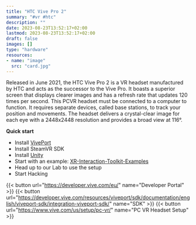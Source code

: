 ```yaml
---
title: "HTC Vive Pro 2"
summary: "#vr #htc"
description: ""
date: 2023-08-23T13:52:17+02:00
lastmod: 2023-08-23T13:52:17+02:00
draft: false
images: []
type: "hardware"
resources:
- name: "image"
  src: "card.jpg"
---
```

Released in June 2021, the HTC Vive Pro 2 is a VR headset manufactured by HTC and acts as the successor to the Vive Pro. It boasts a superior screen that displays clearer images and has a refresh rate that updates 120 times per second. This PCVR headset must be connected to a computer to function. It requires separate devices, called base stations, to track your position and movements. The headset delivers a crystal-clear image for each eye with a 2448x2448 resolution and provides a broad view at 116°.

**Quick start**

- Install [VivePort](https://www.vive.com/us/setup/viveport/)
- Install SteamVR SDK
- Install [Unity](https://unity.com/download)
- Start with an example: [XR-Interaction-Toolkit-Examples](https://github.com/Unity-Technologies/XR-Interaction-Toolkit-Examples)
- Head up to our Lab to use the setup
- Start Hacking

{{< button url="https://developer.vive.com/eu/" name="Developer Portal" >}}
{{< button url="https://developer.vive.com/resources/viveport/sdk/documentation/english/viveport-sdk/integration-viveport-sdk/" name="SDK" >}}
{{< button url="https://www.vive.com/us/setup/pc-vr/" name="PC VR Headset Setup" >}}



